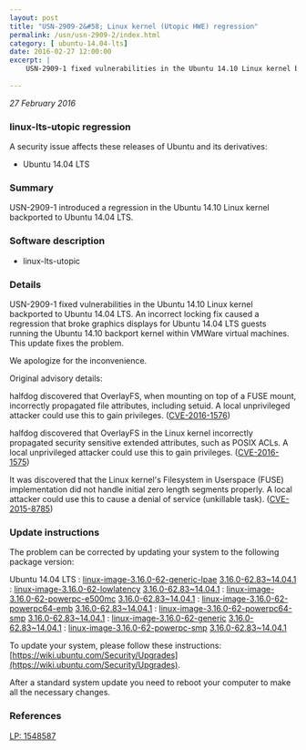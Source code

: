 ```yaml
---
layout: post
title: "USN-2909-2&#58; Linux kernel (Utopic HWE) regression"
permalink: /usn/usn-2909-2/index.html
category: [ ubuntu-14.04-lts]
date: 2016-02-27 12:00:00
excerpt: |
    USN-2909-1 fixed vulnerabilities in the Ubuntu 14.10 Linux kernel backported to Ubuntu 14.04 LTS. An incorrect locking fix caused a regression that broke graphics displays for Ubuntu 14.04 LTS guests running the Ubuntu 14.10 backport kernel within VMWare virtual machines. This update fixes the problem.
    
--- 
```

 
 

*27 February 2016*

### linux-lts-utopic regression

A security issue affects these releases of Ubuntu and its derivatives:

* Ubuntu 14.04 LTS

### Summary

USN-2909-1 introduced a regression in the Ubuntu 14.10 Linux kernel backported to Ubuntu 14.04 LTS.

### Software description

* linux-lts-utopic 

### Details

USN-2909-1 fixed vulnerabilities in the Ubuntu 14.10 Linux kernel backported to Ubuntu 14.04 LTS. An incorrect locking fix caused a regression that broke graphics displays for Ubuntu 14.04 LTS guests running the Ubuntu 14.10 backport kernel within VMWare virtual machines. This update fixes the problem.

We apologize for the inconvenience.

Original advisory details:

 halfdog discovered that OverlayFS, when mounting on top of a FUSE mount, incorrectly propagated file attributes, including setuid. A local unprivileged attacker could use this to gain privileges. ([CVE-2016-1576](http://people.ubuntu.com/~ubuntu-security/cve/CVE-2016-1576))

 halfdog discovered that OverlayFS in the Linux kernel incorrectly propagated security sensitive extended attributes, such as POSIX ACLs. A local unprivileged attacker could use this to gain privileges. ([CVE-2016-1575](http://people.ubuntu.com/~ubuntu-security/cve/CVE-2016-1575))

 It was discovered that the Linux kernel&#39;s Filesystem in Userspace (FUSE) implementation did not handle initial zero length segments properly. A local attacker could use this to cause a denial of service (unkillable task). ([CVE-2015-8785](http://people.ubuntu.com/~ubuntu-security/cve/CVE-2015-8785)) 

### Update instructions

The problem can be corrected by updating your system to the following package version:

Ubuntu 14.04 LTS
 : [linux-image-3.16.0-62-generic-lpae](https://launchpad.net/ubuntu/+source/linux-lts-utopic) <span> [3.16.0-62.83~14.04.1](https://launchpad.net/ubuntu/+source/linux-lts-utopic/3.16.0-62.83~14.04.1) </span> 
 : [linux-image-3.16.0-62-lowlatency](https://launchpad.net/ubuntu/+source/linux-lts-utopic) <span> [3.16.0-62.83~14.04.1](https://launchpad.net/ubuntu/+source/linux-lts-utopic/3.16.0-62.83~14.04.1) </span> 
 : [linux-image-3.16.0-62-powerpc-e500mc](https://launchpad.net/ubuntu/+source/linux-lts-utopic) <span> [3.16.0-62.83~14.04.1](https://launchpad.net/ubuntu/+source/linux-lts-utopic/3.16.0-62.83~14.04.1) </span> 
 : [linux-image-3.16.0-62-powerpc64-emb](https://launchpad.net/ubuntu/+source/linux-lts-utopic) <span> [3.16.0-62.83~14.04.1](https://launchpad.net/ubuntu/+source/linux-lts-utopic/3.16.0-62.83~14.04.1) </span> 
 : [linux-image-3.16.0-62-powerpc64-smp](https://launchpad.net/ubuntu/+source/linux-lts-utopic) <span> [3.16.0-62.83~14.04.1](https://launchpad.net/ubuntu/+source/linux-lts-utopic/3.16.0-62.83~14.04.1) </span> 
 : [linux-image-3.16.0-62-generic](https://launchpad.net/ubuntu/+source/linux-lts-utopic) <span> [3.16.0-62.83~14.04.1](https://launchpad.net/ubuntu/+source/linux-lts-utopic/3.16.0-62.83~14.04.1) </span> 
 : [linux-image-3.16.0-62-powerpc-smp](https://launchpad.net/ubuntu/+source/linux-lts-utopic) <span> [3.16.0-62.83~14.04.1](https://launchpad.net/ubuntu/+source/linux-lts-utopic/3.16.0-62.83~14.04.1) </span> 

To update your system, please follow these instructions: [https://wiki.ubuntu.com/Security/Upgrades](https://wiki.ubuntu.com/Security/Upgrades).

After a standard system update you need to reboot your computer to make all the necessary changes. 

### References

 
 [LP: 1548587](https://launchpad.net/bugs/1548587)
 

